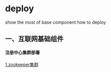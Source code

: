 # deploy
show the most of base component how to deploy

## 一、互联网基础组件
#### 注册中心集群部署
[1.zookeeper集群](/component/register/zookeeper.md)
